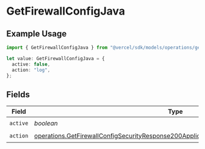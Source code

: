 # GetFirewallConfigJava

## Example Usage

```typescript
import { GetFirewallConfigJava } from "@vercel/sdk/models/operations/getfirewallconfig.js";

let value: GetFirewallConfigJava = {
  active: false,
  action: "log",
};
```

## Fields

| Field                                                                                                                                                                                              | Type                                                                                                                                                                                               | Required                                                                                                                                                                                           | Description                                                                                                                                                                                        |
| -------------------------------------------------------------------------------------------------------------------------------------------------------------------------------------------------- | -------------------------------------------------------------------------------------------------------------------------------------------------------------------------------------------------- | -------------------------------------------------------------------------------------------------------------------------------------------------------------------------------------------------- | -------------------------------------------------------------------------------------------------------------------------------------------------------------------------------------------------- |
| `active`                                                                                                                                                                                           | *boolean*                                                                                                                                                                                          | :heavy_check_mark:                                                                                                                                                                                 | N/A                                                                                                                                                                                                |
| `action`                                                                                                                                                                                           | [operations.GetFirewallConfigSecurityResponse200ApplicationJSONResponseBodyCrsJavaAction](../../models/operations/getfirewallconfigsecurityresponse200applicationjsonresponsebodycrsjavaaction.md) | :heavy_check_mark:                                                                                                                                                                                 | N/A                                                                                                                                                                                                |